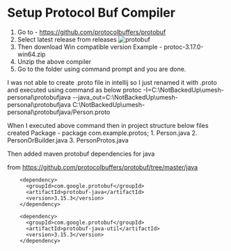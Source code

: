 # Setup Protocol Buf Compiler

1. Go to - https://github.com/protocolbuffers/protobuf
2. Select latest release from releases 
    ![protobuf](/images/protobuf_releases.JPG)
3. Then download Win compatible version 
    Example - protoc-3.17.0-win64.zip
4. Unzip the above compiler
5. Go to the folder using command prompt and you are done. 

I was not able to create .proto file in intellij so I just
 renamed it with .proto and executed using command as below
 protoc -I=C:\NotBackedUp\umesh-personal\protobufjava --java_out=C:\NotBackedUp\umesh-personal\protobufjava C:\NotBackedUp\umesh-personal\protobufjava/Person.proto
 
 When I executed above command then in project structure below files created 
 Package - package com.example.protos;
    1. Person.java
    2. PersonOrBuilder.java
    3. PersonProtos.java
    
Then added maven protobuf dependencies for java 

from https://github.com/protocolbuffers/protobuf/tree/master/java

        <dependency>
          <groupId>com.google.protobuf</groupId>
          <artifactId>protobuf-java</artifactId>
          <version>3.15.3</version>
        </dependency>
        
        <dependency>
          <groupId>com.google.protobuf</groupId>
          <artifactId>protobuf-java-util</artifactId>
          <version>3.15.3</version>
        </dependency>

 
